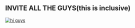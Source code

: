 ## INVITE ALL THE GUYS(this is inclusive)

<a href="https://join.slack.com/t/zatek/shared_invite/MjEzNjE0NjgwMDk4LTE1MDAyNzk1MzktZDA5MmU3N2FhMQ">
    <img src="https://i.imgflip.com/1smd7y.jpg" alt="hi guys" class="inline"/>
   </a> 
    
